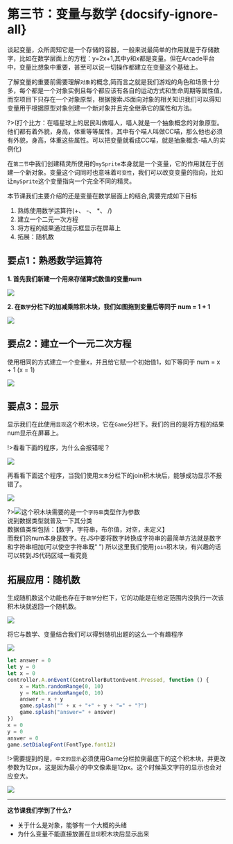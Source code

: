 # 第三节：变量与数学 {docsify-ignore-all} 

谈起变量，众所周知它是一个存储的容器，一般来说最简单的作用就是于存储数字，比如在数学层面上的方程：y=2x+1,其中y和x都是变量。但在Arcade平台中，变量比想象中重要，甚至可以说一切操作都建立在变量这个基础上。  

了解变量的重要前需要理解`对象`的概念,简而言之就是我们游戏的角色和场景十分多，每个都是一个对象实例且每个都应该有各自的运动方式和生命周期等属性值，而空项目下只存在一个对象原型，根据搜索JS面向对象的相关知识我们可以得知变量用于根据原型对象创建一个新对象并且完全继承它的属性和方法。 

?>(打个比方：在喵星球上的居民叫做喵人，喵人就是一个抽象概念的对象原型。他们都有着外貌，身高，体重等等属性，其中有个喵人叫做CC喵，那么他也必须有外貌，身高，体重这些属性。可以把变量就看成CC喵，就是抽象概念-喵人的实例化)  

在`第二节`中我们创建精灵所使用的`mySprite`本身就是一个变量，它的作用就在于创建一个新对象。变量这个词同时也意味着`可变性`，我们可以改变变量的指向，比如让`mySprite`这个变量指向一个完全不同的精灵。

本节课我们主要介绍的还是变量在数学层面上的结合,需要完成如下目标

1. 熟练使用数学运算符(+、 -、 *、 /)
2. 建立一个二元一次方程
3. 将方程的结果通过提示框显示在屏幕上
4. 拓展：随机数

## 要点1：熟悉数学运算符

**1. 首先我们新建一个用来存储算式数值的变量num**

![](https://s2.ax1x.com/2019/02/18/k6bRYt.png)  
 
**2. 在`数学`分栏下的加减乘除积木块，我们如图拖到变量后等同于 num = 1 + 1**
  
![](https://s2.ax1x.com/2019/02/18/k6bhSf.png)  

## 要点2：建立一个一元二次方程

使用相同的方式建立一个变量x，并且给它赋一个初始值1，如下等同于 num = x + 1 (x = 1) 

![](https://s2.ax1x.com/2019/02/18/k6b4l8.png)  

## 要点3：显示
  
显示我们在此使用`显现`这个积木块，它在`Game`分栏下。我们的目的是将方程的结果num显示在屏幕上。
  
!>看看下面的程序，为什么会报错呢？  

![](https://s2.ax1x.com/2019/02/18/k6bIOg.png)   

再看看下面这个程序，当我们使用`文本`分栏下的join积木块后，能够成功显示不报错了。  

![](https://s2.ax1x.com/2019/02/18/k6bTmQ.png)   

?>![](https://s2.ax1x.com/2019/02/18/k6b7wj.png)这个积木块需要的是一个`字符串`类型作为参数  
说到数据类型就普及一下其分类  
数据值类型包括：【数字，字符串，布尔值，对空，未定义】  
而我们的num本身是数字。在JS中要将数字转换成字符串的最简单方法就是数字和字符串相加(可以使空字符串既“ ”)
所以这里我们使用`join`积木块，有兴趣的话可以转到JS代码区域一看究竟

## 拓展应用：随机数
  
生成随机数这个功能也存在于`数学`分栏下，它的功能是在给定范围内没执行一次该积木块就返回一个随机数。

![](https://s2.ax1x.com/2019/02/18/k6bHTs.png) 

将它与数学、变量结合我们可以得到随机出题的这么一个有趣程序  

![](https://s2.ax1x.com/2019/02/18/k6qikR.gif) 

```javascript
let answer = 0
let y = 0
let x = 0
controller.A.onEvent(ControllerButtonEvent.Pressed, function () {
    x = Math.randomRange(0, 10)
    y = Math.randomRange(0, 10)
    answer = x + y
    game.splash("" + x + "+" + y + "=" + "?")
    game.splash("answer=" + answer)
})
x = 0
y = 0
answer = 0
game.setDialogFont(FontType.font12)

```
!>需要提到的是，`中文的显示`必须使用Game分栏拉倒最底下的这个积木块，并更改参数为12px，这是因为最小的中文像素是12px。这个时候英文字符的显示也会对应变大。  

![](https://s2.ax1x.com/2019/02/18/k6bqkn.png) 


---

**这节课我们学到了什么?**
- 关于什么是对象，能够有一个大概的头绪
- 为什么变量不能直接放置在`显现`积木块后显示出来


